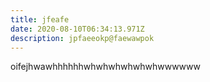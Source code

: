 ```yaml
---
title: jfeafe
date: 2020-08-10T06:34:13.971Z
description: jpfaeeokp@faewawpok
---
```

oifejhwawhhhhhhwhwhwhwhwhwhwwwwww